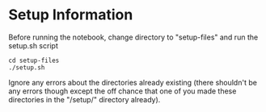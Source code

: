 # Setup Information

Before running the notebook, change directory to "setup-files" and run the setup.sh script

```
cd setup-files
./setup.sh
```

Ignore any errors about the directories already existing (there shouldn't be any errors though except the off chance that one of you made these directories in the "/setup/" directory already).
